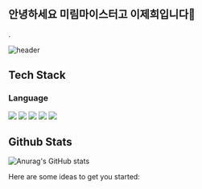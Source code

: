 ## 안녕하세요 미림마이스터고 이제희입니다👋
 .<div>
  <!--Header-->
![header](https://capsule-render.vercel.app/api?type=Soft&color=gradient&height=300&section=header&text=안녕하세요%20이제희입니다%20)
</div>
  <!--Body-->
<div>

 ## Tech Stack
  ### Language
  <!--Python-->
  <img src="https://img.shields.io/badge/Python-3776AB?style=flat-square&logo=Python&logoColor=white"/>
  <!--Java-->
  <img src="https://img.shields.io/badge/Java-F7DF1E?style=flat-square&logo=Java&logoColor=white"/>
  <!--JavaScript-->
  <img src="https://img.shields.io/badge/JavaScript-F7DF1E?style=flat-square&logo=JavaScript&logoColor=white"/>
  <!--HTML5-->
  <img src="https://img.shields.io/badge/HTML5-E34F26?style=flat-square&logo=HTML5&logoColor=white"/>
  <!--CSS-->
  <img src="https://img.shields.io/badge/CSS3-1572B6?style=flat-square&logo=CSS3&logoColor=white"/>
  <br/>
  
## Github Stats
![Anurag's GitHub stats](https://github-readme-stats.vercel.app/api?username=jeahee2&show_icons=true&theme=cobalt)
<br/>
  </div>
  Here are some ideas to get you started:
  <!--
- 🔭 I’m currently working on ...
- 🌱 I’m currently learning ...
- 👯 I’m looking to collaborate on ...
- 🤔 I’m looking for help with ...
- 💬 Ask me about ...
- 📫 How to reach me: ...
- 😄 Pronouns: ...
- ⚡ Fun fact: ...
-->
